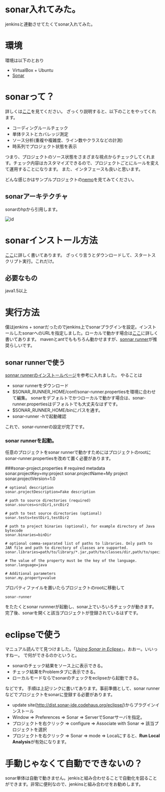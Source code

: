 # sonar入れてみた。
jenkinsと連動させてたくてsonar入れてみた。

# 環境
環境は以下のとおり

+ VirtualBox + Ubuntu
+ [Sonar](http://www.sonarsource.org/)

# sonarって？
詳しくは[ここ](http://www.sonarsource.org/features/)を見てください。
ざっくり説明すると、以下のことをやってくれます。

+ コーディングルールチェック
+ 単体テストとカバレッジ測定
+ ソース分析(重複や複雑度、ライン数やクラスなどの計測)
+ 時系列でプロジェクト状態を表示

つまり、プロジェクトのソース状態をさまざまな視点からチェックしてくれます。チェック内容はカスタマイズできるので、プロジェクトごとにルールを変えて運用することになります。
また、インタフェースも良いと思います。

どんな感じかはサンプルプロジェクトの[nemo](http://nemo.sonarsource.org/)を見てみてください。

## sonarアーキテクチャ
sonarのhpから引用します。

![id](http://docs.codehaus.org/download/attachments/229736899/technical-architecture.png?version=3&modificationDate=1338554386797)


# sonarインストール方法
[ここ](http://docs.codehaus.org/display/SONAR/Installing+and+Configuring+Sonar+Runner)に詳しく書いてあります。
ざっくり言うとダウンロードして、スタートスクリプト実行。これだけ。

## 必要なもの
java1.5以上

# 実行方法
僕はjenkins + sonarだったのでjenkins上でsonarプラグインを設定。インストールしたsonarへのURLを指定しました。ローカルで動かす場合は[ここ](http://docs.codehaus.org/display/SONAR/Analyzing+Source+Code)に詳しく書いてあります。
mavenとantでももちろん動かせますが、[sonnar runner](http://docs.codehaus.org/display/SONAR/Analyzing+with+Sonar+Runner)が推奨らしいです。

## sonar runnerで使う
[sonnar runnerのインストールページ](http://docs.codehaus.org/display/SONAR/Installing+and+Configuring+Sonar+Runner)を参考に入れました。
やることは

+ sonar runnerをダウンロード
+ $SONAR_RUNNER_HOME/conf/sonar-runner.propertiesを環境に合わせて編集。 sonarをデフォルトでかつローカルで動かす場合は、sonar-runner.propertiesはデフォルトでも大丈夫なはずです。
+ $SONAR_RUNNER_HOME/binにパスを通す。
+ sonar-runner -hで起動確認 

これで、sonar-runnerの設定が完了です。

### sonar runnerを起動。
任意のプロジェクトをsonar runnerで動かすためにはプロジェクトのrootにsonar-runner.propertiesを改めて置く必要があります。

###sonar-project.properties
    # required metadata
    sonar.projectKey=my:project
    sonar.projectName=My project
    sonar.projectVersion=1.0
     
    # optional description
    sonar.projectDescription=Fake description
     
    # path to source directories (required)
    sonar.sources=srcDir1,srcDir2
     
    # path to test source directories (optional)
    sonar.tests=testDir1,testDir2
     
    # path to project binaries (optional), for example directory of Java bytecode
    sonar.binaries=binDir
     
    # optional comma-separated list of paths to libraries. Only path to JAR file and path to directory of classes are supported.
    sonar.libraries=path/to/library/*.jar,path/to/classes/dir,path/to/specific/library/myLibrary.jar,parent/*/*.jar
     
    # The value of the property must be the key of the language.
    sonar.language=java
     
    # Additional parameters
    sonar.my.property=value
    
プロパティファイルを置いたらプロジェクトのrootに移動して

    sonar-runner
    
をたたくとsonar runnnerが起動し、sonar上でいろいろチェックが動きます。完了後、sonarを開くと該当プロジェクトが登録されているはずです。

# eclipseで使う
マニュアル読んでて見つけました。「*[Using Sonar in Eclipse](http://docs.codehaus.org/display/SONAR/Using+Sonar+in+Eclipse)*」。おおー。いいっすねー。
で何ができるのかというと。

+ sonarのチェック結果をソース上に表示できる。
+ チェック結果をProblemタブに表示できる。
+ ローカルモードならでsonarのチェックをeclipseから起動できる。

などです。
手順は上記リンクに書いてあります。事前準備として、sonar runnerなどでプロジェクトをsonarに登録する必要があります。

+ update site(http://dist.sonar-ide.codehaus.org/eclipse/)からプラグインインストール
+ Window => Preferences => Sonar => ServerでSonarサーバを指定。
+ プロジェクトを右クリック => configure => Associate with Sonar => 該当プロジェクトを選択
+ プロジェクトを右クリック => Sonar => mode => Localにすると、**Run Local Analysis**が有効になります。

# 手動じゃなくて自動でできないの？
sonar単体は自動で動きません。jenkisと組み合わせることで自動化を図ることができます。非常に便利なので、jenkinsと組み合わせをお勧めします。






